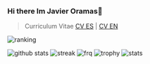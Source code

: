 ### Hi there Im Javier Oramas👋

> Curriculum Vitae
<a href="https://github.com/JavierOramas/CV/blob/master/CV_Javier_ES.pdf">CV ES</a> | <a href="https://github.com/JavierOramas/CV/blob/master/CV_Javier_EN.pdf">CV EN</a>

![ranking](https://cr-ss-service.azurewebsites.net/api/ScreenShot?widget=summary&username=javieroramas)


![github stats](https://github-readme-stats.vercel.app/api?username=javieroramas)
![streak](https://github-readme-streak-stats.herokuapp.com/?user=javieroramas)
![frq](https://activity-graph.herokuapp.com/graph?username=javieroramas)
![trophy](https://github-profile-trophy.vercel.app/?username=javieroramas&column=3&margin-w=15&margin-h=15)
![stats](https://cr-skills-chart-widget.azurewebsites.net/api/api?username=javieroramas)
